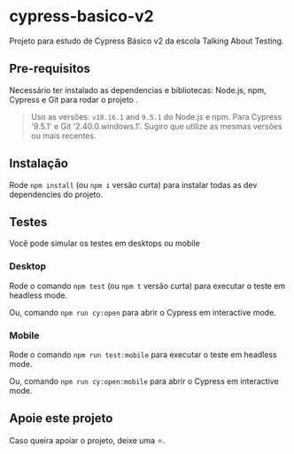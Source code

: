 # cypress-basico-v2

Projeto para estudo de Cypress Básico v2 da escola Talking About Testing.

## Pre-requisitos

Necessário ter instalado as dependencias e bibliotecas:
Node.js, npm, Cypress e Git para rodar o projeto .

> Uso as versões: `v18.16.1` and `9.5.1` do Node.js e npm. Para Cypress '9.5.1' e Git '2.40.0.windows.1'. Sugiro que utilize as mesmas versões ou mais recentes.

## Instalação


Rode `npm install` (ou `npm i` versão curta) para instalar todas as dev dependencies do projeto.

## Testes

Você pode simular os testes em desktops ou mobile

### Desktop

Rode o comando `npm test` (ou `npm t` versão curta) para executar o teste em headless mode.

Ou, comando `npm run cy:open` para abrir o Cypress em interactive mode.

### Mobile

Rode o comando `npm run test:mobile` para executar o teste em headless mode.

Ou, comando `npm run cy:open:mobile` para abrir o Cypress em interactive mode.


## Apoie este projeto

Caso queira apoiar o projeto, deixe uma ⭐.